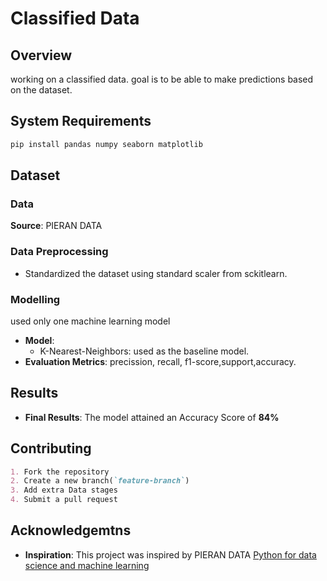 # Classified Data

## Overview
working on a classified data. goal is to be able to make predictions based on the dataset.

## System Requirements
```bash
pip install pandas numpy seaborn matplotlib
```
## Dataset

### Data
**Source**: PIERAN DATA

### Data Preprocessing
- Standardized the dataset using standard scaler from sckitlearn.

### Modelling
used only one machine learning model
- **Model**:
    - K-Nearest-Neighbors: used as the baseline model.
- **Evaluation Metrics**: precission, recall, f1-score,support,accuracy.

## Results
- **Final Results**: The model attained an Accuracy Score of **84%**

## Contributing
```markdown
1. Fork the repository
2. Create a new branch(`feature-branch`)
3. Add extra Data stages
4. Submit a pull request
```

## Acknowledgemtns
- **Inspiration**: This project was inspired by PIERAN DATA [Python for data science and machine learning](https://www.udemy.com/course/python-for-data-science-and-machine-learning-bootcamp/?couponCode=ST6MT103124)